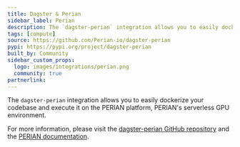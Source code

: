 ```yaml
---
title: Dagster & Perian
sidebar_label: Perian
description: The `dagster-perian` integration allows you to easily dockerize your codebase and execute it on the PERIAN platform, PERIAN's serverless GPU environment.
tags: [compute]
source: https://github.com/Perian-io/dagster-perian
pypi: https://pypi.org/project/dagster-perian
built_by: Community
sidebar_custom_props:
  logo: images/integrations/perian.png
  community: true
partnerlink:
---
```


The `dagster-perian` integration allows you to easily dockerize your codebase and execute it on the PERIAN platform, PERIAN's serverless GPU environment.

For more information, please visit the [dagster-perian GitHub repository](https://github.com/Perian-io/dagster-perian) and the [PERIAN documentation](https://perian.io/docs).
